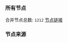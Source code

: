 ### 所有节点
合并节点总数: `1212`
[节点链接](https://raw.githubusercontent.com/rzhy1/11/master/sub/sub_merge_base64.txt)

### 节点来源